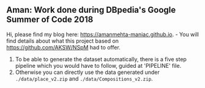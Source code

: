 ## Aman: Work done during DBpedia's Google Summer of Code 2018

Hi, please find my blog here: https://amanmehta-maniac.github.io. - You will find details about what this project based on https://github.com/AKSW/NSpM had to offer.

1. To be able to generate the dataset automatically, there is a five step pipeline which you would have to follow, guided at 'PIPELINE' file.
2. Otherwise you can directly use the data generated under `./data/place_v2.zip` and `./data/Compositions_v2.zip`.
